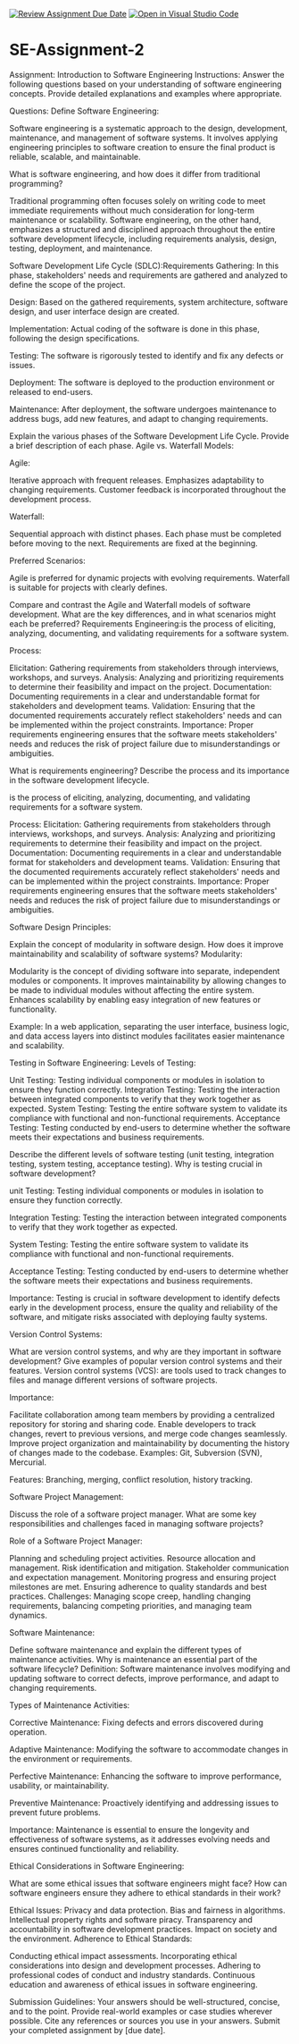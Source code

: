 [![Review Assignment Due Date](https://classroom.github.com/assets/deadline-readme-button-24ddc0f5d75046c5622901739e7c5dd533143b0c8e959d652212380cedb1ea36.svg)](https://classroom.github.com/a/-ucQIGTc)
[![Open in Visual Studio Code](https://classroom.github.com/assets/open-in-vscode-718a45dd9cf7e7f842a935f5ebbe5719a5e09af4491e668f4dbf3b35d5cca122.svg)](https://classroom.github.com/online_ide?assignment_repo_id=15245715&assignment_repo_type=AssignmentRepo)
# SE-Assignment-2
Assignment: Introduction to Software Engineering
Instructions:
Answer the following questions based on your understanding of software engineering concepts. Provide detailed explanations and examples where appropriate.

Questions:
Define Software Engineering:  


Software engineering is a systematic approach to the design, development, maintenance, and management of software systems. It involves applying engineering principles to software creation to ensure the final product is reliable, scalable, and maintainable.

What is software engineering, and how does it differ from traditional programming?


Traditional programming often focuses solely on writing code to meet immediate requirements without much consideration for long-term maintenance or scalability. Software engineering, on the other hand, emphasizes a structured and disciplined approach throughout the entire software development lifecycle, including requirements analysis, design, testing, deployment, and maintenance.


Software Development Life Cycle (SDLC):Requirements Gathering: In this phase, stakeholders' needs and requirements are gathered and analyzed to define the scope of the project.

Design: Based on the gathered requirements, system architecture, software design, and user interface design are created.

Implementation: Actual coding of the software is done in this phase, following the design specifications.

Testing: The software is rigorously tested to identify and fix any defects or issues.

Deployment: The software is deployed to the production environment or released to end-users.

Maintenance: After deployment, the software undergoes maintenance to address bugs, add new features, and adapt to changing requirements.

Explain the various phases of the Software Development Life Cycle. Provide a brief description of each phase.
Agile vs. Waterfall Models:




Agile:

Iterative approach with frequent releases.
Emphasizes adaptability to changing requirements.
Customer feedback is incorporated throughout the development process.

Waterfall:

Sequential approach with distinct phases.
Each phase must be completed before moving to the next.
Requirements are fixed at the beginning.

Preferred Scenarios:

Agile is preferred for dynamic projects with evolving requirements.
Waterfall is suitable for projects with clearly defines.

Compare and contrast the Agile and Waterfall models of software development. What are the key differences, and in what scenarios might each be preferred?
Requirements Engineering:is the process of eliciting, analyzing, documenting, and validating requirements for a software system.

Process:

Elicitation: Gathering requirements from stakeholders through interviews, workshops, and surveys.
Analysis: Analyzing and prioritizing requirements to determine their feasibility and impact on the project.
Documentation: Documenting requirements in a clear and understandable format for stakeholders and development teams.
Validation: Ensuring that the documented requirements accurately reflect stakeholders' needs and can be implemented within the project constraints.
Importance: Proper requirements engineering ensures that the software meets stakeholders' needs and reduces the risk of project failure due to misunderstandings or ambiguities.



What is requirements engineering? Describe the process and its importance in the software development lifecycle.


 is the process of eliciting, analyzing, documenting, and validating requirements for a software system.
 
 Process:
 Elicitation: Gathering requirements from stakeholders through interviews, workshops, and surveys.
Analysis: Analyzing and prioritizing requirements to determine their feasibility and impact on the project.
Documentation: Documenting requirements in a clear and understandable format for stakeholders and development teams.
Validation: Ensuring that the documented requirements accurately reflect stakeholders' needs and can be implemented within the project constraints.
Importance: Proper requirements engineering ensures that the software meets stakeholders' needs and reduces the risk of project failure due to misunderstandings or ambiguities.


Software Design Principles:

Explain the concept of modularity in software design. How does it improve maintainability and scalability of software systems?
Modularity:

Modularity is the concept of dividing software into separate, independent modules or components.
It improves maintainability by allowing changes to be made to individual modules without affecting the entire system.
Enhances scalability by enabling easy integration of new features or functionality.

Example: In a web application, separating the user interface, business logic, and data access layers into distinct modules facilitates easier maintenance and scalability.

Testing in Software Engineering:
Levels of Testing:

Unit Testing: Testing individual components or modules in isolation to ensure they function correctly.
Integration Testing: Testing the interaction between integrated components to verify that they work together as expected.
System Testing: Testing the entire software system to validate its compliance with functional and non-functional requirements.
Acceptance Testing: Testing conducted by end-users to determine whether the software meets their expectations and business requirements.

Describe the different levels of software testing (unit testing, integration testing, system testing, acceptance testing). Why is testing crucial in software development? 

unit Testing: Testing individual components or modules in isolation to ensure they function correctly.

Integration Testing:
 Testing the interaction between integrated components to verify that they work together as expected.

System Testing:
 Testing the entire software system to validate its compliance with functional and non-functional requirements.

Acceptance Testing:
 Testing conducted by end-users to determine whether the software meets their expectations and business requirements.

Importance:
 Testing is crucial in software development to identify defects early in the development process, ensure the quality and reliability of the software, and mitigate risks associated with deploying faulty systems.



Version Control Systems: 

What are version control systems, and why are they important in software development? Give examples of popular version control systems and their features.
Version control systems (VCS):
 are tools used to track changes to files and manage different versions of software projects.

Importance:

Facilitate collaboration among team members by providing a centralized repository for storing and sharing code.
Enable developers to track changes, revert to previous versions, and merge code changes seamlessly.
Improve project organization and maintainability by documenting the history of changes made to the codebase.
Examples: Git, Subversion (SVN), Mercurial.

Features: Branching, merging, conflict resolution, history tracking.


Software Project Management: 

Discuss the role of a software project manager. What are some key responsibilities and challenges faced in managing software projects?  

Role of a Software Project Manager:

Planning and scheduling project activities.
Resource allocation and management.
Risk identification and mitigation.
Stakeholder communication and expectation management.
Monitoring progress and ensuring project milestones are met.
Ensuring adherence to quality standards and best practices.
Challenges: Managing scope creep, handling changing requirements, balancing competing priorities, and managing team dynamics.


Software Maintenance:

Define software maintenance and explain the different types of maintenance activities. Why is maintenance an essential part of the software lifecycle?
Definition: 
Software maintenance involves modifying and updating software to correct defects, improve performance, and adapt to changing requirements.

Types of Maintenance Activities:

Corrective Maintenance: 
Fixing defects and errors discovered during operation.

Adaptive Maintenance:
 Modifying the software to accommodate changes in the environment or requirements.

Perfective Maintenance:
 Enhancing the software to improve performance, usability, or maintainability.

Preventive Maintenance:
 Proactively identifying and addressing issues to prevent future problems.

Importance: 
Maintenance is essential to ensure the longevity and effectiveness of software systems, as it addresses evolving needs and ensures continued functionality and reliability.


Ethical Considerations in Software Engineering:

What are some ethical issues that software engineers might face? How can software engineers ensure they adhere to ethical standards in their work?

Ethical Issues:
Privacy and data protection.
Bias and fairness in algorithms.
Intellectual property rights and software piracy.
Transparency and accountability in software development practices.
Impact on society and the environment.
Adherence to Ethical Standards:

Conducting ethical impact assessments.
Incorporating ethical considerations into design and development processes.
Adhering to professional codes of conduct and industry standards.
Continuous education and awareness of ethical issues in software engineering.

Submission Guidelines:
Your answers should be well-structured, concise, and to the point.
Provide real-world examples or case studies wherever possible.
Cite any references or sources you use in your answers.
Submit your completed assignment by [due date].

